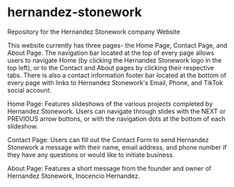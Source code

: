 # hernandez-stonework
Repository for the Hernandez Stonework company Website

This website currently has three pages- the Home Page, Contact Page, and About Page.
The navigation bar located at the top of every page allows users to navigate Home (by clicking the Hernandez Stonework logo in the top left), or to the Contact and About pages by clicking their respective tabs.
There is also a contact information footer bar located at the bottom of every page with links to Hernandez Stonework's Email, Phone, and TikTok social account.

Home Page:
  Features slideshows of the various projects completed by Hernandez Stonework.
  Users can navigate through slides with the NEXT or PREVIOUS arrow buttons, or with the navigation dots at the bottom of each slideshow.
 
Contact Page:
  Users can fill out the Contact Form to send Hernandez Stonework a message with their name, email address, and phone number if they have any questions or would like to initiate business.
    
About Page:
  Features a short message from the founder and owner of Hernandez Stonework, Inocencio Hernandez.
